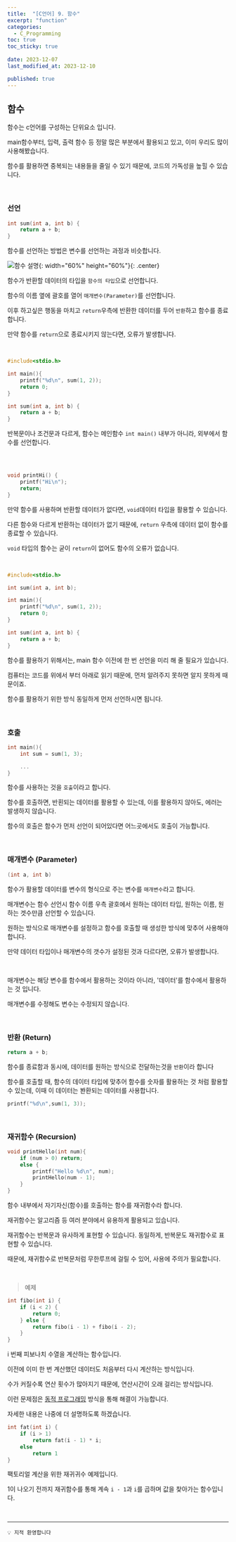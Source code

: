 ```yaml
---
title:  "[C언어] 9. 함수"
excerpt: "function"
categories:
  - C_Programming
toc: true
toc_sticky: true
 
date: 2023-12-07
last_modified_at: 2023-12-10

published: true
---
```


## 함수

함수는 c언어를 구성하는 단위요소 입니다.

main함수부터, 입력, 출력 함수 등 정말 많은 부분에서 활용되고 있고, 이미 우리도 많이 사용해봤습니다.

함수를 활용하면 중복되는 내용들을 줄일 수 있기 때문에, 코드의 가독성을 높힐 수 있습니다.

<br />

### 선언

```c
int sum(int a, int b) {
	return a + b;
}
```

함수를 선언하는 방법은 변수를 선언하는 과정과 비슷합니다.

![함수 설명](https://github.com/leehan416/Blog_comments/assets/35258105/4ae48645-8ba9-4848-a89b-192d7858a243){: width="60%" height="60%"}{: .center}

함수가 반환할 데이터의 타입을 `함수의 타입`으로 선언합니다.

함수의 이름 옆에 괄호를 열어 `매개변수(Parameter)`를 선언합니다. 

이후 하고싶은 행동을 마치고 `return`우측에 반환한 데이터를 두어 `반환`하고 함수를 종료합니다.

만약 함수를 `return`으로 종료시키지 않는다면, 오류가 발생합니다.


<br />

```c
#include<stdio.h>

int main(){
	printf("%d\n", sum(1, 2));
	return 0;
}

int sum(int a, int b) {
	return a + b;
}
```

반복문이나 조건문과 다르게, 함수는 메인함수 `int main()` 내부가 아니라, 외부에서 함수를 선언합니다.


<br />

```c

void printHi() {
	printf("Hi\n");
	return;
}

```
만약 함수를 사용하며 반환할 데이터가 없다면, `void`데이터 타입을 활용할 수 있습니다.

다른 함수와 다르게 반환하는 데이터가 없기 때문에, `return` 우측에 데이터 없이 함수를 종료할 수 있습니다.

`void` 타입의 함수는 굳이 `return`이 없어도 함수의 오류가 없습니다.

<br />

```c
#include<stdio.h>

int sum(int a, int b);

int main(){
	printf("%d\n", sum(1, 2));
	return 0;
}

int sum(int a, int b) {
	return a + b;
}

```
함수를 활용하기 위해서는, main 함수 이전에 한 번 선언을 미리 해 줄 필요가 있습니다.

컴퓨터는 코드를 위에서 부터 아래로 읽기 때문에, 먼저 알려주지 못하면 알지 못하게 때문이죠.

함수를 활용하기 위한 방식 동일하게 먼저 선언하시면 됩니다.

<br />

### 호출

```c
int main(){
	int sum = sum(1, 3);

	...
}
```

함수를 사용하는 것을 `호출`이라고 합니다.

함수를 호출하면, 반횐되는 데이터를 활용할 수 있는데, 이를 활용하지 않아도, 에러는 발생하지 않습니다.

함수의 호출은 함수가 먼저 선언이 되어있다면 어느곳에서도 호출이 가능합니다.

<br />

### 매개변수 (Parameter)
```c
(int a, int b)
```


함수가 활용할 데이터를 변수의 형식으로 주는 변수를 `매개변수`라고 합니다.

매개변수는 함수 선언시 함수 이름 우측 괄호에서 원하는 데이터 타입, 원하는 이름, 원하는 겟수만큼 선언할 수 있습니다.

원하는 방식으로 매개변수를 설정하고 함수를 호출할 때 생성한 방식에 맞추어 사용해야 합니다.

만약 데이터 타입이나 매개변수의 갯수가 설정된 것과 다르다면, 오류가 발생합니다.

<br />

매개변수는 해당 변수를 함수에서 활용하는 것이라 아니라, '데이터'를 함수에서 활용하는 것 입니다.

매개변수를 수정해도 변수는 수정되지 않습니다.

<br />

### 반환 (Return)

```c
return a + b;
```
함수를 종료함과 동시에, 데이터를 원하는 방식으로 전달하는것을 `반환`이라 합니다

함수를 호출할 때, 함수의 데이터 타입에 맞추어 함수를 숫자를 활용하는 것 처럼 활용할 수 있는데, 이때 이 데이터는 봔환되는 데이터를 사용합니다.

```c
printf("%d\n",sum(1, 3));
```

<br />


### 재귀함수 (Recursion)

```c
void printHello(int num){
	if (num > 0) return;
	else {
		printf("Hello %d\n", num);
		printHello(num - 1);
	}
}
```

함수 내부에서 자기자신(함수)를 호출하는 함수를 재귀함수라 합니다.

재귀함수는 알고리즘 등 여러 분야에서 유용하게 활용되고 있습니다.

재귀함수는 반복문과 유사하게 표현할 수 있습니다. 동일하게, 반복문도 재귀함수로 표현할 수 있습니다.

때문에, 재귀함수로 반복문처럼 무한루프에 걸릴 수 있어, 사용에 주의가 필요합니다.

<br />

> 예제

```c
int fibo(int i) {
	if (i < 2) {
		return 0;
	} else {
		return fibo(i - 1) + fibo(i - 2);
	}
}
```
i 번째 피보나치 수열을 계산하는 함수입니다.

이전에 이미 한 번 계산했던 데이터도 처음부터 다시 계산하는 방식입니다.

수가 커질수록 연산 횟수가 많아지기 때문에, 연산시간이 오래 걸리는 방식입니다.

이런 문제점은 [동적 프로그래밍](https://namu.wiki/w/%EB%8F%99%EC%A0%81%20%EA%B3%84%ED%9A%8D%EB%B2%95) 방식을 통해 해결이 가능합니다.

자세한 내용은 나중에 더 설명하도록 하겠습니다.

```c
int fat(int i) {
	if (i > 1)
		return fat(i - 1) * i; 
	else 
		return 1
}
```
팩토리얼 계산을 위한 재귀귀수 예제입니다.

1이 나오기 전까지 재귀함수를 통해 계속 `i - 1`과 `i`를 곱하며 값을 찾아가는 함수입니다.

<br />

---

```
💡 지적 환영합니다
```
